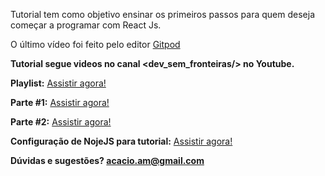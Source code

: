 Tutorial tem como objetivo ensinar os primeiros passos para quem deseja começar a programar com React Js.

O último vídeo foi feito pelo editor <a href="https://www.gitpod.io/">Gitpod</a>

<b>Tutorial segue videos no canal <dev_sem_fronteiras/> no Youtube.</b>

<b>Playlist:</b> <a target="_blank" href="https://www.youtube.com/playlist?list=PLEhAoqyDKxTaQw8_8N-6z8Y1asHOzGOaA">Assistir agora!</a>

<b>Parte #1:</b> <a target="_blank" href="https://www.youtube.com/watch?v=fQy3VAlGUqs&list=PLEhAoqyDKxTaQw8_8N-6z8Y1asHOzGOaA&index=2&t=129s">Assistir agora!</a>

<b>Parte #2:</b> <a target="_blank" href="https://www.youtube.com/watch?v=JMfl1Wn-8FQ&list=PLEhAoqyDKxTaQw8_8N-6z8Y1asHOzGOaA&index=3&t=201s">Assistir agora!</a>

<b>Configuração de NojeJS para tutorial:</b> <a target="_blank" href="https://www.youtube.com/watch?v=1iSgCUz6bAU&list=PLEhAoqyDKxTbCyv2iNQg753XgzEYkJtmC">Assistir agora!</a>

<b>Dúvidas e sugestões? acacio.am@gmail.com</b>
